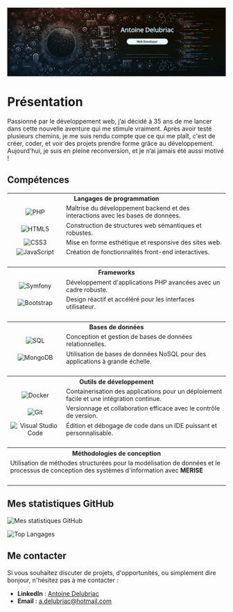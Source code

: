 ![Bannière](https://github.com/AntoineDrc/AntoineDrc/blob/main/assets/bannerDev.png?raw=true)

# Présentation

Passionné par le développement web, j’ai décidé à 35 ans de me lancer dans cette nouvelle aventure qui me stimule vraiment. Après avoir testé plusieurs chemins, je me suis rendu compte que ce qui me plaît, c'est de créer, coder, et voir des projets prendre forme grâce au développement. Aujourd'hui, je suis en pleine reconversion, et je n’ai jamais été aussi motivé !

## Compétences

<table>
<tr><th colspan="2" align="center"><b>Langages de programmation</b></th></tr>
<tr>
  <td align="center"><img src="https://img.shields.io/badge/PHP-777BB4?style=for-the-badge&logo=php&logoColor=white" alt="PHP"/></td>
  <td>Maîtrise du développement backend et des interactions avec les bases de données.</td>
</tr>
<tr>
  <td align="center"><img src="https://img.shields.io/badge/HTML5-E34F26?style=for-the-badge&logo=html5&logoColor=white" alt="HTML5"/></td>
  <td>Construction de structures web sémantiques et robustes.</td>
</tr>
<tr>
  <td align="center"><img src="https://img.shields.io/badge/CSS3-1572B6?style=for-the-badge&logo=css3&logoColor=white" alt="CSS3"/></td>
  <td>Mise en forme esthétique et responsive des sites web.</td>
</tr>
<tr>
  <td align="center"><img src="https://img.shields.io/badge/JavaScript-F7DF1E?style=for-the-badge&logo=javascript&logoColor=black" alt="JavaScript"/></td>
  <td>Création de fonctionnalités front-end interactives.</td>
</tr>
<tr><td colspan="2">&nbsp;</td></tr> <!-- Espace -->

<tr><th colspan="2" align="center"><b>Frameworks</b></th></tr>
<tr>
  <td align="center"><img src="https://img.shields.io/badge/Symfony-000000?style=for-the-badge&logo=symfony&logoColor=white" alt="Symfony"/></td>
  <td>Développement d'applications PHP avancées avec un cadre robuste.</td>
</tr>
<tr>
  <td align="center"><img src="https://img.shields.io/badge/Bootstrap-563D7C?style=for-the-badge&logo=bootstrap&logoColor=white" alt="Bootstrap"/></td>
  <td>Design réactif et accéléré pour les interfaces utilisateur.</td>
</tr>
<tr><td colspan="2">&nbsp;</td></tr> <!-- Espace -->

<tr><th colspan="2" align="center"><b>Bases de données</b></th></tr>
<tr>
  <td align="center"><img src="https://img.shields.io/badge/SQL-4479A1?style=for-the-badge&logo=amazon-dynamodb&logoColor=white" alt="SQL"/></td>
  <td>Conception et gestion de bases de données relationnelles.</td>
</tr>
<tr>
  <td align="center"><img src="https://img.shields.io/badge/MongoDB-4EA94B?style=for-the-badge&logo=mongodb&logoColor=white" alt="MongoDB"/></td>
  <td>Utilisation de bases de données NoSQL pour des applications à grande échelle.</td>
</tr>
<tr><td colspan="2">&nbsp;</td></tr> <!-- Espace -->

<tr><th colspan="2" align="center"><b>Outils de développement</b></th></tr>
<tr>
  <td align="center"><img src="https://img.shields.io/badge/Docker-2496ED?style=for-the-badge&logo=docker&logoColor=white" alt="Docker"/></td>
  <td>Containerisation des applications pour un déploiement facile et une intégration continue.</td>
</tr>
<tr>
  <td align="center"><img src="https://img.shields.io/badge/Git-F05032?style=for-the-badge&logo=git&logoColor=white" alt="Git"/></td>
  <td>Versionnage et collaboration efficace avec le contrôle de version.</td>
</tr>
<tr>
  <td align="center"><img src="https://img.shields.io/badge/Visual%20Studio%20Code-007ACC?style=for-the-badge&logo=visual-studio-code&logoColor=white" alt="Visual Studio Code"/></td>
  <td>Édition et débogage de code dans un IDE puissant et personnalisable.</td>
</tr>
<tr><td colspan="2">&nbsp;</td></tr> <!-- Espace -->

<tr><th colspan="2" align="center"><b>Méthodologies de conception</b></th></tr>
<tr>
  <td colspan="2">Utilisation de méthodes structurées pour la modélisation de données et le processus de conception des systèmes d'information avec <b>MERISE</b>
  <tr><td colspan="2">&nbsp;</td></tr> <!-- Espace -->
</table>

## Mes statistiques GitHub

![Mes statistiques GitHub](https://github-readme-stats.vercel.app/api?username=AntoineDrc&show_icons=true&theme=radical)

![Top Langages](https://github-readme-stats.vercel.app/api/top-langs/?username=AntoineDrc&layout=compact&theme=radical)

## Me contacter

Si vous souhaitez discuter de projets, d'opportunités, ou simplement dire bonjour, n'hésitez pas à me contacter :

- **LinkedIn** : [Antoine Delubriac](https://www.linkedin.com/in/antoinedelubriac/)
- **Email** : [a.delubriac@hotmail.com](mailto:a.delubriac@hotmail.com)

